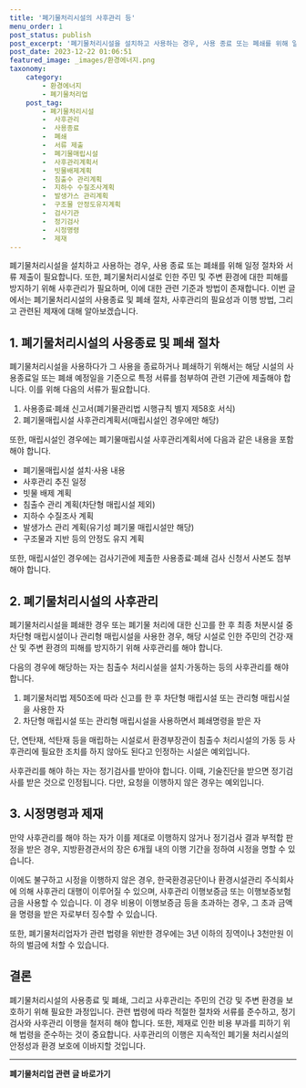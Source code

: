 ```yaml
---
title: '폐기물처리시설의 사후관리 등'
menu_order: 1
post_status: publish
post_excerpt: '폐기물처리시설을 설치하고 사용하는 경우, 사용 종료 또는 폐쇄를 위해 일정 절차와 서류 제출이 필요합니다. 또한, 폐기물처리시설로 인한 주민 및 주변 환경에 대한 피해를 방지하기 위해 사후관리가 필요하며, 이에 대한 관련 기준과 방법이 존재합니다. 이번 글에서는 폐기물처리시설의 사용종료 및 폐쇄 절차, 사후관리의 필요성과 이행 방법, 그리고 관련된 제재에 대해 알아보겠습니다.'
post_date: 2023-12-22 01:06:51
featured_image: _images/환경에너지.png
taxonomy:
    category:
        - 환경에너지
        - 폐기물처리업
    post_tag:
        - 폐기물처리시설
        -  사후관리
        -  사용종료
        -  폐쇄
        -  서류 제출
        -  폐기물매립시설
        -  사후관리계획서
        -  빗물배제계획
        -  침출수 관리계획
        -  지하수 수질조사계획
        -  발생가스 관리계획
        -  구조물 안정도유지계획
        -  검사기관
        -  정기검사
        -  시정명령
        -  제재
---
```



폐기물처리시설을 설치하고 사용하는 경우, 사용 종료 또는 폐쇄를 위해 일정 절차와 서류 제출이 필요합니다. 또한, 폐기물처리시설로 인한 주민 및 주변 환경에 대한 피해를 방지하기 위해 사후관리가 필요하며, 이에 대한 관련 기준과 방법이 존재합니다. 이번 글에서는 폐기물처리시설의 사용종료 및 폐쇄 절차, 사후관리의 필요성과 이행 방법, 그리고 관련된 제재에 대해 알아보겠습니다.

## 1. 폐기물처리시설의 사용종료 및 폐쇄 절차

폐기물처리시설을 사용하다가 그 사용을 종료하거나 폐쇄하기 위해서는 해당 시설의 사용종료일 또는 폐쇄 예정일을 기준으로 특정 서류를 첨부하여 관련 기관에 제출해야 합니다. 이를 위해 다음의 서류가 필요합니다.

1. 사용종료·폐쇄 신고서(폐기물관리법 시행규칙 별지 제58호 서식)
2. 폐기물매립시설 사후관리계획서(매립시설인 경우에만 해당)

또한, 매립시설인 경우에는 폐기물매립시설 사후관리계획서에 다음과 같은 내용을 포함해야 합니다.

- 폐기물매립시설 설치·사용 내용
- 사후관리 추진 일정
- 빗물 배제 계획
- 침출수 관리 계획(차단형 매립시설 제외)
- 지하수 수질조사 계획
- 발생가스 관리 계획(유기성 폐기물 매립시설만 해당)
- 구조물과 지반 등의 안정도 유지 계획

또한, 매립시설인 경우에는 검사기관에 제출한 사용종료·폐쇄 검사 신청서 사본도 첨부해야 합니다.

## 2. 폐기물처리시설의 사후관리

폐기물처리시설을 폐쇄한 경우 또는 폐기물 처리에 대한 신고를 한 후 최종 처분시설 중 차단형 매립시설이나 관리형 매립시설을 사용한 경우, 해당 시설로 인한 주민의 건강·재산 및 주변 환경의 피해를 방지하기 위해 사후관리를 해야 합니다.

다음의 경우에 해당하는 자는 침출수 처리시설을 설치·가동하는 등의 사후관리를 해야 합니다.

1. 폐기물처리법 제50조에 따라 신고를 한 후 차단형 매립시설 또는 관리형 매립시설을 사용한 자
2. 차단형 매립시설 또는 관리형 매립시설을 사용하면서 폐쇄명령을 받은 자

단, 연탄재, 석탄재 등을 매립하는 시설로서 환경부장관이 침출수 처리시설의 가동 등 사후관리에 필요한 조치를 하지 않아도 된다고 인정하는 시설은 예외입니다.

사후관리를 해야 하는 자는 정기검사를 받아야 합니다. 이때, 기술진단을 받으면 정기검사를 받은 것으로 인정됩니다. 다만, 요청을 이행하지 않은 경우는 예외입니다.

## 3. 시정명령과 제재

만약 사후관리를 해야 하는 자가 이를 제대로 이행하지 않거나 정기검사 결과 부적합 판정을 받은 경우, 지방환경관서의 장은 6개월 내의 이행 기간을 정하여 시정을 명할 수 있습니다.

이에도 불구하고 시정을 이행하지 않은 경우, 한국환경공단이나 환경시설관리 주식회사에 의해 사후관리 대행이 이루어질 수 있으며, 사후관리 이행보증금 또는 이행보증보험금을 사용할 수 있습니다. 이 경우 비용이 이행보증금 등을 초과하는 경우, 그 초과 금액을 명령을 받은 자로부터 징수할 수 있습니다.

또한, 폐기물처리업자가 관련 법령을 위반한 경우에는 3년 이하의 징역이나 3천만원 이하의 벌금에 처할 수 있습니다.

## 결론

폐기물처리시설의 사용종료 및 폐쇄, 그리고 사후관리는 주민의 건강 및 주변 환경을 보호하기 위해 필요한 과정입니다. 관련 법령에 따라 적절한 절차와 서류를 준수하고, 정기검사와 사후관리 이행을 철저히 해야 합니다. 또한, 제재로 인한 비용 부과를 피하기 위해 법령을 준수하는 것이 중요합니다. 사후관리의 이행은 지속적인 폐기물 처리시설의 안정성과 환경 보호에 이바지할 것입니다.
<!-- wp:separator -->
<hr class="wp-block-separator has-alpha-channel-opacity"/>
<!-- /wp:separator -->

<!-- wp:group {"backgroundColor":"base","layout":{"type":"constrained"}} -->
<div class="wp-block-group has-base-background-color has-background"><!-- wp:paragraph {"align":"center","fontSize":"medium"} -->
<p class="has-text-align-center has-large-font-size"><strong>폐기물처리업 관련 글 바로가기</strong></p>
<!-- /wp:paragraph -->


<!-- wp:latest-posts
{"categories":[{"id":35272,"count":19,"description":"","link":"https://uknowlaw.com/category/%ed%8f%90%ea%b8%b0%eb%ac%bc%ec%b2%98%eb%a6%ac%ec%97%85/","name":"폐기물처리업","slug":"폐기물처리업","taxonomy":"category","parent":0,"meta":[],"_links":{"self":[{"href":"https://uknowlaw.com/wp-json/wp/v2/categories/35272"}],"collection":[{"href":"https://uknowlaw.com/wp-json/wp/v2/categories"}],"about":[{"href":"https://uknowlaw.com/wp-json/wp/v2/taxonomies/category"}],"wp:post_type":[{"href":"https://uknowlaw.com/wp-json/wp/v2/posts?categories=35272"}],"curies":[{"name":"wp","href":"https://api.w.org/{rel}","templated":true}]}}],"postsToShow":100,"excerptLength":28,"postLayout":"grid","columns":2,"featuredImageAlign":"left","featuredImageSizeSlug":"large","fontSize":"small"} /--></div>
<!-- /wp:group -->